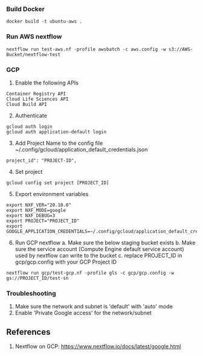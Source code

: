 ### Build Docker
```
docker build -t ubuntu-aws .
```

### Run AWS nextflow
```
nextflow run test-aws.nf -profile awsbatch -c aws.config -w s3://AWS-Bucket/nextflow-test
```


### GCP

1. Enable the following APIs
```
Container Registry API
Cloud Life Sciences API 
Cloud Build API
```

2. Authenticate
```
gcloud auth login
gcloud auth application-default login
```

3. Add Project Name to the config file ~/.config/gcloud/application_default_credentials.json
```
project_id": "PROJECT-ID",
```

4. Set project
```
gcloud config set project [PROJECT_ID]
```

5. Export environment variables
```
export NXF_VER="20.10.0"
export NXF_MODE=google
export NXF_DEBUG=3
export PROJECT="PROJECT_ID"
export GOOGLE_APPLICATION_CREDENTIALS=~/.config/gcloud/application_default_credentials.json
```

6. Run GCP nextflow
a. Make sure the below staging bucket exists
b. Make sure the service account (Compute Engine default service account) used by nextflow can write to the bucket
c. replace PROJECT_ID in gcp/gcp.config with your GCP Project ID
```
nextflow run gcp/test-gcp.nf -profile gls -c gcp/gcp.config -w gs://PROJECT_ID/test-sn
```

### Troubleshooting

1. Make sure the network and subnet is 'default' with 'auto' mode
2. Enable 'Private Google access' for the network/subnet

## References
1. Nextflow on GCP: https://www.nextflow.io/docs/latest/google.html
